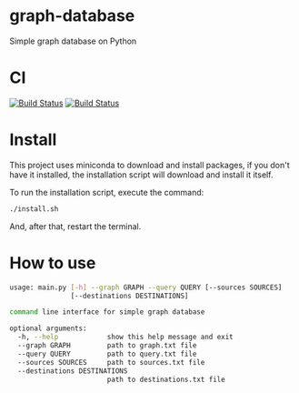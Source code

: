 # graph-database
Simple graph database on Python

# CI

[![Build Status](https://travis-ci.com/viabzalov/graph-database.svg?branch=dev)](https://travis-ci.com/viabzalov/graph-database)
[![Build Status](https://travis-ci.com/viabzalov/graph-database.svg?branch=master)](https://travis-ci.com/viabzalov/graph-database)

# Install

This project uses miniconda to download and install packages, if you don't have it installed, the installation script will download and install it itself.

To run the installation script, execute the command:

```bash
./install.sh
```

And, after that, restart the terminal.

# How to use

```bash
usage: main.py [-h] --graph GRAPH --query QUERY [--sources SOURCES]
               [--destinations DESTINATIONS]

command line interface for simple graph database

optional arguments:
  -h, --help            show this help message and exit
  --graph GRAPH         path to graph.txt file
  --query QUERY         path to query.txt file
  --sources SOURCES     path to sources.txt file
  --destinations DESTINATIONS
                        path to destinations.txt file

```